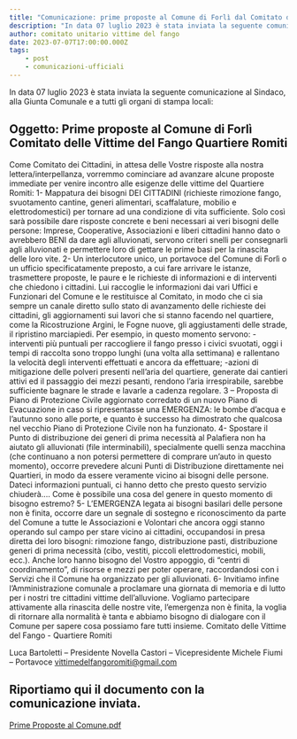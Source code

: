 ```yaml
---
title: "Comunicazione: prime proposte al Comune di Forlì dal Comitato delle Vittime del Fango Quartiere Romiti"
description: "In data 07 luglio 2023 è stata inviata la seguente comunicazione al Sindaco, alla Giunta Comunale e a tutti gli organi di stampa locali "
author: comitato unitario vittime del fango
date: 2023-07-07T17:00:00.000Z
tags: 
    - post
    - comunicazioni-ufficiali
---
```


In data 07 luglio 2023 è stata inviata la seguente comunicazione al Sindaco, alla Giunta Comunale e a tutti gli organi di stampa locali:

## Oggetto: Prime proposte al Comune di Forlì Comitato delle Vittime del Fango Quartiere Romiti

Come Comitato dei Cittadini, in attesa delle Vostre risposte alla nostra lettera/interpellanza, vorremmo cominciare ad avanzare alcune proposte immediate per venire incontro alle esigenze delle vittime del Quartiere Romiti:
1- Mappatura dei bisogni DEI CITTADINI (richieste rimozione fango, svuotamento cantine, generi alimentari, scaffalature, mobilio e elettrodomestici) per tornare ad una condizione di vita sufficiente. Solo così sarà possibile dare risposte concrete e beni necessari ai veri bisogni delle persone: Imprese, Cooperative, Associazioni e liberi cittadini hanno dato o avrebbero BENI da dare agli
alluvionati, servono criteri snelli per consegnarli agli alluvionati e permettere loro di gettare le prime basi per la rinascita delle loro vite.
2- Un interlocutore unico, un portavoce del Comune di Forlì o un ufficio specificatamente preposto, a cui fare arrivare le istanze, trasmettere proposte, le paure e le richieste di informazioni e di interventi che chiedono i cittadini. Lui raccoglie le informazioni dai vari Uffici e Funzionari del Comune e le restituisce al Comitato, in modo che ci sia sempre un canale diretto sullo stato di avanzamento delle richieste dei cittadini, gli aggiornamenti sui lavori che si stanno facendo nel quartiere, come la Ricostruzione Argini, le Fogne nuove, gli aggiustamenti delle strade, il ripristino marciapiedi.
Per esempio, in questo momento servono:
-interventi più puntuali per raccogliere il fango presso i civici svuotati, oggi i tempi di raccolta sono troppo lunghi (una volta alla settimana) e rallentano la velocità degli interventi effettuati e ancora da effettuare;
-azioni di mitigazione delle polveri presenti nell’aria del quartiere, generate dai cantieri attivi ed il passaggio dei mezzi pesanti, rendono l’aria irrespirabile, sarebbe sufficiente bagnare le strade e lavarle a cadenza regolare.
3 – Proposta di Piano di Protezione Civile aggiornato corredato di un nuovo Piano di Evacuazione in caso si ripresentasse una EMERGENZA: le bombe d’acqua e l’autunno sono alle porte, e quanto è successo ha dimostrato che qualcosa nel vecchio Piano di Protezione Civile non ha funzionato.
4- Spostare il Punto di distribuzione dei generi di prima necessità al Palafiera non ha aiutato gli alluvionati (file interminabili), specialmente quelli senza macchina (che continuano a non potersi permettere di comprare un’auto in questo momento), occorre prevedere alcuni Punti di Distribuzione direttamente nei Quartieri, in modo da essere veramente vicino ai bisogni delle persone. Dateci informazioni puntuali, ci hanno detto che presto questo servizio chiuderà....
Come è possibile una cosa del genere in questo momento di bisogno estremo?
5- L’EMERGENZA legata ai bisogni basilari delle persone non è finita, occorre dare un segnale di sostegno e riconoscimento da parte del Comune a tutte le Associazioni e Volontari che ancora oggi stanno operando sul campo per stare vicino ai cittadini, occupandosi in presa diretta dei loro bisogni: rimozione fango, distribuzione pasti, distribuzione generi di prima necessità (cibo, vestiti, piccoli elettrodomestici, mobili, ecc.). Anche loro hanno bisogno del Vostro appoggio, di “centri di coordinamento”, di risorse e mezzi per poter operare, raccordandosi con i Servizi che il Comune
ha organizzato per gli alluvionati.
6- Invitiamo infine l’Amministrazione comunale a proclamare una giornata di memoria e di lutto
per i nostri tre cittadini vittime dell’alluvione.
Vogliamo partecipare attivamente alla rinascita delle nostre vite, l’emergenza non è finita, la voglia di ritornare alla normalità è tanta e abbiamo bisogno di dialogare con il Comune per sapere cosa possiamo fare tutti insieme.
Comitato delle Vittime del Fango - Quartiere Romiti

Luca Bartoletti – Presidente Novella Castori – Vicepresidente Michele Fiumi – Portavoce vittimedelfangoromiti@gmail.com

## Riportiamo qui il documento con la comunicazione inviata.
[Prime Proposte al Comune.pdf](/static/pdf/2023-07-07-prime-proposte-al-comune.pdf)